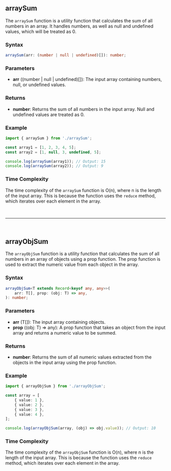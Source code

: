 ## arraySum

The `arraySum` function is a utility function that calculates the sum of all numbers in an array. It handles numbers, as well as null and undefined values, which will be treated as 0.

### Syntax

```typescript
arraySum(arr: (number | null | undefined)[]): number;
```

### Parameters

- **arr** ((number | null | undefined)[]): The input array containing numbers, null, or undefined values.

### Returns

- **number**: Returns the sum of all numbers in the input array. Null and undefined values are treated as 0.

### Example

```typescript
import { arraySum } from './arraySum';

const array1 = [1, 2, 3, 4, 5];
const array2 = [1, null, 3, undefined, 5];

console.log(arraySum(array1)); // Output: 15
console.log(arraySum(array2)); // Output: 9
```

### Time Complexity

The time complexity of the `arraySum` function is O(n), where n is the length of the input array. This is because the function uses the `reduce` method, which iterates over each element in the array.

<br>

---

<br>

## arrayObjSum

The `arrayObjSum` function is a utility function that calculates the sum of all numbers in an array of objects using a prop function. The prop function is used to extract the numeric value from each object in the array.

### Syntax

```typescript
arrayObjSum<T extends Record<keyof any, any>>(
	arr: T[], prop: (obj: T) => any,
): number;
```

### Parameters

- **arr** (T[]): The input array containing objects.
- **prop** ((obj: T) => any): A prop function that takes an object from the input array and returns a numeric value to be summed.

### Returns

- **number**: Returns the sum of all numeric values extracted from the objects in the input array using the prop function.

### Example

```typescript
import { arrayObjSum } from './arrayObjSum';

const array = [
	{ value: 1 },
	{ value: 2 },
	{ value: 3 },
	{ value: 4 },
];

console.log(arrayObjSum(array, (obj) => obj.value)); // Output: 10
```

### Time Complexity

The time complexity of the `arrayObjSum` function is O(n), where n is the length of the input array. This is because the function uses the `reduce` method, which iterates over each element in the array.
